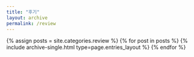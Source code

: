 ```yaml
---
title: "후기"
layout: archive
permalink: /review
---
```



{% assign posts = site.categories.review %}
{% for post in posts %} {% include archive-single.html type=page.entries_layout %} {% endfor %}